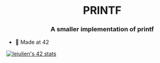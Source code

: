 <h1 align="center">PRINTF</h1>
<h3 align="center">A smaller implementation of printf</h3>

- 🌱 Made at 42

[![lejulien's 42 stats](https://badge42.vercel.app/api/v2/cl1p1um7j014409mnrr06xt8z/stats?cursusId=21&coalitionId=12)](https://github.com/JaeSeoKim/badge42)
